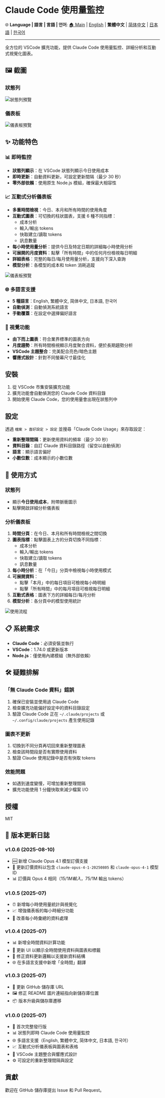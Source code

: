 # Claude Code 使用量監控

🌐 **Language | 語言 | 言語 | 언어**: [🏠 Main](README.md) | [English](README-en.md) | **繁體中文** | [简体中文](README-zh-CN.md) | [日本語](README-ja.md) | [한국어](README-ko.md)

---

全方位的 VSCode 擴充功能，提供 Claude Code 使用量監控、詳細分析和互動式視覺化圖表。

## 🖼️ 截圖

### 狀態列

![狀態列預覽](https://raw.githubusercontent.com/jack21/ClaudeCodeUsage/refs/heads/main/images/status-bar-preview.jpg)

### 儀表板

![儀表板預覽](https://raw.githubusercontent.com/jack21/ClaudeCodeUsage/refs/heads/main/images/dashboard-preview.jpg)

## ✨ 功能特色

### 📊 即時監控

- **狀態列顯示**：在 VSCode 狀態列顯示今日使用成本
- **即時更新**：自動資料更新，可設定更新間隔（最少 30 秒）
- **零外部依賴**：使用原生 Node.js 模組，確保最大相容性

### 📈 互動式分析儀表板

- **多重時間檢視**：今日、本月和所有時間的使用角度
- **互動式圖表**：可切換的柱狀圖表，支援 6 種不同指標：
  - 成本分析
  - 輸入/輸出 tokens
  - 快取建立/讀取 tokens
  - 訊息數量
- **每小時使用量分析**：提供今日及特定日期的詳細每小時使用分析
- **可展開的月度資料**：點擊「所有時間」中的任何月份檢視每日明細
- **詳細表格**：完整的每日/每月使用量分析，支援向下深入查詢
- **模型分析**：各模型的成本和 token 消耗追蹤

![儀表板預覽](images/dashboard-preview.png)

### 🌐 多語言支援

- **5 種語言**：English, 繁體中文, 简体中文, 日本語, 한국어
- **自動偵測**：自動偵測系統語言
- **手動覆蓋**：在設定中選擇偏好語言

### 🎨 視覺功能

- **由下而上圖表**：符合業界標準的圖表方向
- **月度趨勢**：所有時間檢視顯示月度聚合資料，便於長期趨勢分析
- **VSCode 主題整合**：完美配合亮色/暗色主題
- **響應式設計**：針對不同螢幕尺寸最佳化

## 安裝

1. 從 VSCode 市集安裝擴充功能
2. 擴充功能會自動偵測您的 Claude Code 資料目錄
3. 開始使用 Claude Code，您的使用量會出現在狀態列中

## 設定

透過 `檔案 > 喜好設定 > 設定` 並搜尋「Claude Code Usage」來存取設定：

- **重新整理間隔**：更新使用資料的頻率（最少 30 秒）
- **資料目錄**：自訂 Claude 資料目錄路徑（留空以自動偵測）
- **語言**：顯示語言偏好
- **小數位數**：成本顯示的小數位數

## 🚀 使用方式

### 狀態列

- 顯示**今日使用成本**，附帶脈衝圖示
- 點擊開啟詳細分析儀表板

### 分析儀表板

1. **時間分頁**：在今日、本月和所有時間檢視之間切換
2. **圖表指標**：點擊圖表上方的分頁切換不同指標：
   - 成本分析
   - 輸入/輸出 tokens
   - 快取建立/讀取 tokens
   - 訊息數量
3. **每小時分析**：在「今日」分頁中檢視每小時使用模式
4. **可展開資料**：
   - 點擊「本月」中的每日項目可檢視每小時明細
   - 點擊「所有時間」中的每月項目可檢視每日明細
5. **互動式表格**：圖表下方的詳細每日/每月分析
6. **模型分析**：各分頁中的模型使用統計

![使用流程](images/usage-flow.png)

## 📋 系統需求

- **Claude Code**：必須安裝並執行
- **VSCode**：1.74.0 或更新版本
- **Node.js**：僅使用內建模組（無外部依賴）

## 🛠️ 疑難排解

### 「無 Claude Code 資料」錯誤

1. 確保已安裝並使用過 Claude Code
2. 檢查擴充功能偏好設定中的資料目錄設定
3. 驗證 Claude Code 正在 `~/.claude/projects` 或 `~/.config/claude/projects` 產生使用記錄

### 圖表不更新

1. 切換到不同分頁再切回來重新整理圖表
2. 檢查該時間段是否有實際使用資料
3. 驗證 Claude 使用記錄中是否有快取 tokens

### 效能問題

- 如遇到速度變慢，可增加重新整理間隔
- 擴充功能使用 1 分鐘快取來減少檔案 I/O

## 授權

MIT

## 📝 版本更新日誌

### v1.0.6 (2025-08-10)

- 🆕 新增 Claude Opus 4.1 模型訂價支援
- 🔄 更新訂價資料以包含 `claude-opus-4-1-20250805` 和 `claude-opus-4-1` 模型 ID
- 📊 訂價與 Opus 4 相同（$15/1M 輸入，$75/1M 輸出 tokens）

### v1.0.5 (2025-07)

- ⏰ 新增每小時使用量統計與視覺化
- 📈 增強儀表板的每小時細分功能
- 🔧 改善每小時彙總的資料處理

### v1.0.4 (2025-07)

- 📊 新增全時間資料計算功能
- 🎨 更新 UI 以顯示全時間使用資料與圖表和標籤
- 🔄 修正資料更新邏輯以支援新資料結構
- 🌐 在多語言支援中新增「全時間」翻譯

### v1.0.3 (2025-07)

- 🔗 更新 GitHub 儲存庫 URL
- 🖼️ 修正 README 圖片連結指向新儲存庫位置
- 📦 版本升級與儲存庫遷移

### v1.0.0 (2025-07)

- 🎉 首次完整發行版
- 📊 狀態列即時 Claude Code 使用量監控
- 🌐 多語言支援（English, 繁體中文, 简体中文, 日本語, 한국어）
- 📈 互動式分析儀表板與圖表和表格
- 🎨 VSCode 主題整合與響應式設計
- ⚙️ 可設定的重新整理間隔與設定

## 貢獻

歡迎在 GitHub 儲存庫提出 Issue 和 Pull Request。
